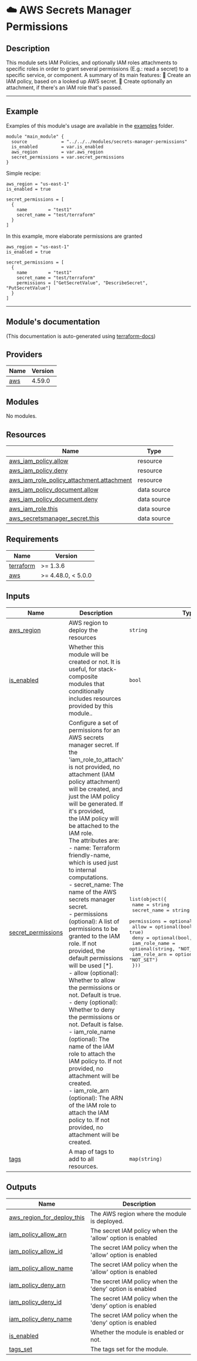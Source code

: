 <!-- BEGIN_TF_DOCS -->
# ☁️ AWS Secrets Manager Permissions
## Description


This module sets IAM Policies, and optionally IAM roles attachments to specific roles in order to grant several permissions (E.g.: read a secret) to a specific service, or component.
A summary of its main features:
🚀 Create an IAM policy, based on a looked up AWS secret.
🚀 Create optionally an attachment, if there's an IAM role that's passed.

---
## Example
Examples of this module's usage are available in the [examples](./examples) folder.

```hcl
module "main_module" {
  source             = "../../../modules/secrets-manager-permissions"
  is_enabled         = var.is_enabled
  aws_region         = var.aws_region
  secret_permissions = var.secret_permissions
}
```


Simple recipe:
```hcl
aws_region = "us-east-1"
is_enabled = true

secret_permissions = [
  {
    name        = "test1"
    secret_name = "test/terraform"
  }
]
```
In this example, more elaborate permissions are granted
```hcl
aws_region = "us-east-1"
is_enabled = true

secret_permissions = [
  {
    name        = "test1"
    secret_name = "test/terraform"
    permissions = ["GetSecretValue", "DescribeSecret", "PutSecretValue"]
  }
]
```
---


## Module's documentation
(This documentation is auto-generated using [terraform-docs](https://terraform-docs.io))
## Providers

| Name | Version |
|------|---------|
| <a name="provider_aws"></a> [aws](#provider\_aws) | 4.59.0 |

## Modules

No modules.

## Resources

| Name | Type |
|------|------|
| [aws_iam_policy.allow](https://registry.terraform.io/providers/hashicorp/aws/latest/docs/resources/iam_policy) | resource |
| [aws_iam_policy.deny](https://registry.terraform.io/providers/hashicorp/aws/latest/docs/resources/iam_policy) | resource |
| [aws_iam_role_policy_attachment.attachment](https://registry.terraform.io/providers/hashicorp/aws/latest/docs/resources/iam_role_policy_attachment) | resource |
| [aws_iam_policy_document.allow](https://registry.terraform.io/providers/hashicorp/aws/latest/docs/data-sources/iam_policy_document) | data source |
| [aws_iam_policy_document.deny](https://registry.terraform.io/providers/hashicorp/aws/latest/docs/data-sources/iam_policy_document) | data source |
| [aws_iam_role.this](https://registry.terraform.io/providers/hashicorp/aws/latest/docs/data-sources/iam_role) | data source |
| [aws_secretsmanager_secret.this](https://registry.terraform.io/providers/hashicorp/aws/latest/docs/data-sources/secretsmanager_secret) | data source |

## Requirements

| Name | Version |
|------|---------|
| <a name="requirement_terraform"></a> [terraform](#requirement\_terraform) | >= 1.3.6 |
| <a name="requirement_aws"></a> [aws](#requirement\_aws) | >= 4.48.0, < 5.0.0 |

## Inputs

| Name | Description | Type | Default | Required |
|------|-------------|------|---------|:--------:|
| <a name="input_aws_region"></a> [aws\_region](#input\_aws\_region) | AWS region to deploy the resources | `string` | n/a | yes |
| <a name="input_is_enabled"></a> [is\_enabled](#input\_is\_enabled) | Whether this module will be created or not. It is useful, for stack-composite<br>modules that conditionally includes resources provided by this module.. | `bool` | n/a | yes |
| <a name="input_secret_permissions"></a> [secret\_permissions](#input\_secret\_permissions) | Configure a set of permissions for an AWS secrets manager secret. If the 'iam\_role\_to\_attach' is not provided, no<br>attachment (IAM policy attachment) will be created, and just the IAM policy will be generated. If it's provided,<br>the IAM policy will be attached to the IAM role.<br>The attributes are:<br>- name: Terraform friendly-name, which is used just to internal computations.<br>- secret\_name: The name of the AWS secrets manager secret.<br>- permissions (optional): A list of permissions to be granted to the IAM role. If not provided, the default permissions will be used [*].<br>- allow (optional): Whether to allow the permissions or not. Default is true.<br>- deny (optional): Whether to deny the permissions or not. Default is false.<br>- iam\_role\_name (optional): The name of the IAM role to attach the IAM policy to. If not provided, no attachment will be created.<br>- iam\_role\_arn (optional): The ARN of the IAM role to attach the IAM policy to. If not provided, no attachment will be created. | <pre>list(object({<br>    name          = string<br>    secret_name   = string<br>    permissions   = optional(list(string), null)<br>    allow         = optional(bool, true)<br>    deny          = optional(bool, false)<br>    iam_role_name = optional(string, "NOT_SET")<br>    iam_role_arn  = optional(string, "NOT_SET")<br>  }))</pre> | `null` | no |
| <a name="input_tags"></a> [tags](#input\_tags) | A map of tags to add to all resources. | `map(string)` | `{}` | no |

## Outputs

| Name | Description |
|------|-------------|
| <a name="output_aws_region_for_deploy_this"></a> [aws\_region\_for\_deploy\_this](#output\_aws\_region\_for\_deploy\_this) | The AWS region where the module is deployed. |
| <a name="output_iam_policy_allow_arn"></a> [iam\_policy\_allow\_arn](#output\_iam\_policy\_allow\_arn) | The secret IAM policy when the 'allow' option is enabled |
| <a name="output_iam_policy_allow_id"></a> [iam\_policy\_allow\_id](#output\_iam\_policy\_allow\_id) | The secret IAM policy when the 'allow' option is enabled |
| <a name="output_iam_policy_allow_name"></a> [iam\_policy\_allow\_name](#output\_iam\_policy\_allow\_name) | The secret IAM policy when the 'allow' option is enabled |
| <a name="output_iam_policy_deny_arn"></a> [iam\_policy\_deny\_arn](#output\_iam\_policy\_deny\_arn) | The secret IAM policy when the 'deny' option is enabled |
| <a name="output_iam_policy_deny_id"></a> [iam\_policy\_deny\_id](#output\_iam\_policy\_deny\_id) | The secret IAM policy when the 'deny' option is enabled |
| <a name="output_iam_policy_deny_name"></a> [iam\_policy\_deny\_name](#output\_iam\_policy\_deny\_name) | The secret IAM policy when the 'deny' option is enabled |
| <a name="output_is_enabled"></a> [is\_enabled](#output\_is\_enabled) | Whether the module is enabled or not. |
| <a name="output_tags_set"></a> [tags\_set](#output\_tags\_set) | The tags set for the module. |
<!-- END_TF_DOCS -->

